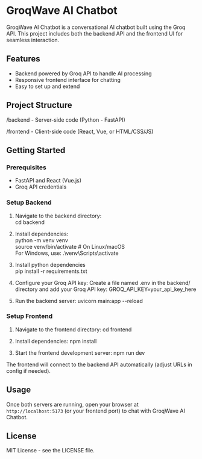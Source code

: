 # GroqWave AI Chatbot

GroqWave AI Chatbot is a conversational AI chatbot built using the Groq API. This project includes both the backend API and the frontend UI for seamless interaction.

## Features

- Backend powered by Groq API to handle AI processing
- Responsive frontend interface for chatting
- Easy to set up and extend

## Project Structure
/backend - Server-side code (Python - FastAPI)

/frontend - Client-side code (React, Vue, or HTML/CSS/JS)

## Getting Started

### Prerequisites

- FastAPI and React (Vue.js)
- Groq API credentials

### Setup Backend

1. Navigate to the backend directory:<br />
cd backend

2. Install dependencies:<br />
python -m venv venv<br />
source venv/bin/activate # On Linux/macOS<br />
For Windows, use: .\venv\Scripts\activate

3. Install python dependencies<br />
pip install -r requirements.txt

4. Configure your Groq API key:
Create a file named .env in the backend/ directory and add your Groq API key:
GROQ_API_KEY=your_api_key_here

5. Run the backend server:
uvicorn main:app --reload

### Setup Frontend

1. Navigate to the frontend directory:
cd frontend

2. Install dependencies:
npm install

3. Start the frontend development server:
npm run dev

The frontend will connect to the backend API automatically (adjust URLs in config if needed).

## Usage

Once both servers are running, open your browser at `http://localhost:5173` (or your frontend port) to chat with GroqWave AI Chatbot.

## License

MIT License - see the LICENSE file.
